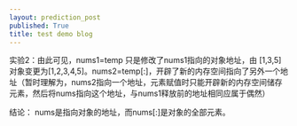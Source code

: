 ```yaml
---
layout: prediction_post
published: True
title: test demo blog
---
```


实验2：由此可见，nums1=temp 只是修改了nums1指向的对象地址，由 [1,3,5]对象变更为[1,2,3,4,5]。nums2=temp[:]，开辟了新的内存空间指向了另外一个地址（暂时理解为，nums2指向一个地址，元素赋值时只能开辟新的内存空间储存元素，然后将nums指向这个地址，与nums1释放前的地址相同应属于偶然）

结论：
       nums是指向对象的地址，而nums[:]是对象的全部元素。
